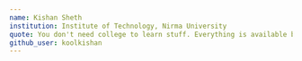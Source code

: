 ```yaml
---
name: Kishan Sheth
institution: Institute of Technology, Nirma University
quote: You don't need college to learn stuff. Everything is available basically for free.
github_user: koolkishan
---
```

